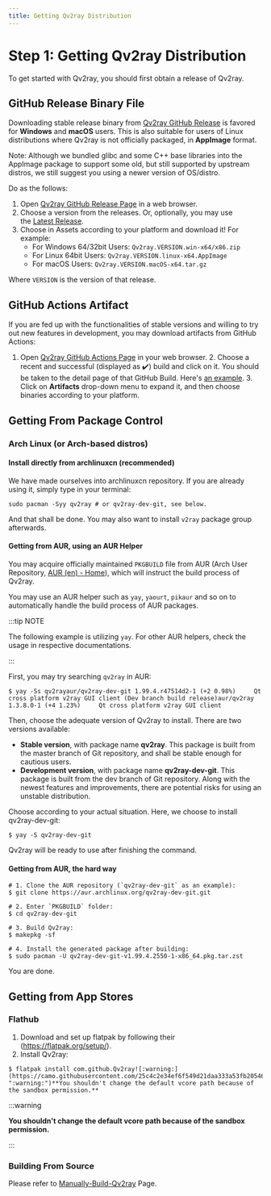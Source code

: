 ```yaml
---
title: Getting Qv2ray Distribution
---
```


# Step 1: Getting Qv2ray Distribution

To get started with Qv2ray, you should first obtain a release of Qv2ray.

## GitHub Release Binary File

Downloading stable release binary from [Qv2ray GitHub Release](https://github.com/Qv2ray/Qv2ray/releases) is favored for **Windows** and **macOS** users. This is also suitable for users of Linux distributions where Qv2ray is not officially packaged, in **AppImage** format.

Note: Although we bundled glibc and some C++ base libraries into the AppImage package to support some old, but still supported by upstream distros, we still suggest you using a newer version of OS/distro.

Do as the follows:

1. Open [Qv2ray GitHub Release Page](https://github.com/Qv2ray/Qv2ray/releases) in a web browser.
2. Choose a version from the releases. Or, optionally, you may use the [Latest Release](https://github.com/Qv2ray/Qv2ray/releases/latest).
3. Choose in Assets according to your platform and download it! For example:
   - For Windows 64/32bit Users: `Qv2ray.VERSION.win-x64/x86.zip`
   - For Linux 64bit Users: `Qv2ray.VERSION.linux-x64.AppImage`
   - For macOS Users: `Qv2ray.VERSION.macOS-x64.tar.gz`

Where `VERSION` is the version of that release.

## GitHub Actions Artifact

If you are fed up with the functionalities of stable versions and willing to try out new features in development, you may download artifacts from GitHub Actions:

1. Open [Qv2ray GitHub Actions Page](https://github.com/Qv2ray/Qv2ray/actions) in your web browser. 2. Choose a recent and successful (displayed as ✔️) build and click on it. You should be taken to the detail page of that GitHub Build. Here's [an example](https://github.com/Qv2ray/Qv2ray/commit/de88bfc69e50bf7c4ce034756720bf06df42612a/checks?check_suite_id=377218225). 3. Click on **Artifacts** drop-down menu to expand it, and then choose binaries according to your platform.

## Getting From Package Control

### Arch Linux (or Arch-based distros)

#### Install directly from archlinuxcn (recommended)

We have made ourselves into archlinuxcn repository. If you are already using it, simply type in your terminal:

```shell
sudo pacman -Syy qv2ray # or qv2ray-dev-git, see below.
```

And that shall be done. You may also want to install `v2ray` package group afterwards.

#### Getting from AUR, using an AUR Helper

You may acquire officially maintained `PKGBUILD` file from AUR (Arch User Repository, [AUR (en) - Home](https://aur.archlinux.org/)), which will instruct the build process of Qv2ray.

You may use an AUR helper such as `yay`, `yaourt`, `pikaur` and so on to automatically handle the build process of AUR packages.

:::tip NOTE

The following example is utilizing `yay`. For other AUR helpers, check the usage in respective documentations.

:::

First, you may try searching `qv2ray` in AUR:

```shell
$ yay -Ss qv2rayaur/qv2ray-dev-git 1.99.4.r47514d2-1 (+2 0.98%)     Qt cross platform v2ray GUI client (Dev branch build release)aur/qv2ray 1.3.8.0-1 (+4 1.23%)     Qt cross platform v2ray GUI client
```

Then, choose the adequate version of Qv2ray to install. There are two versions available:

- **Stable version**, with package name **qv2ray**. This package is built from the master branch of Git repository, and shall be stable enough for cautious users.
- **Development version**, with package name **qv2ray-dev-git**. This package is built from the dev branch of Git repository. Along with the newest features and improvements, there are potential risks for using an unstable distribution.

Choose according to your actual situation. Here, we choose to install qv2ray-dev-git:

```shell
$ yay -S qv2ray-dev-git
```

Qv2ray will be ready to use after finishing the command.

#### Getting from AUR, the hard way

```shell
# 1. Clone the AUR repository (`qv2ray-dev-git` as an example):
$ git clone https://aur.archlinux.org/qv2ray-dev-git.git

# 2. Enter `PKGBUILD` folder:
$ cd qv2ray-dev-git

# 3. Build Qv2ray:
$ makepkg -sf

# 4. Install the generated package after building:
$ sudo pacman -U qv2ray-dev-git-v1.99.4.2550-1-x86_64.pkg.tar.zst
```

You are done.

## Getting from App Stores

### Flathub

1. Download and set up flatpak by following their (https://flatpak.org/setup/).
2. Install Qv2ray:

```shell
$ flatpak install com.github.Qv2ray![:warning:](https://camo.githubusercontent.com/25c4c2e34ef6f549d21daa333a53fb20546622fd/68747470733a2f2f6769746875622e6769746875626173736574732e636f6d2f696d616765732f69636f6e732f656d6f6a692f756e69636f64652f323661302e706e67 ":warning:")**You shouldn't change the default vcore path because of the sandbox permission.**
```

:::warning 

**You shouldn't change the default vcore path because of the sandbox permission.**

:::

### Building From Source

Please refer to [Manually-Build-Qv2ray](/en/hacking/manuallybuild) Page.
